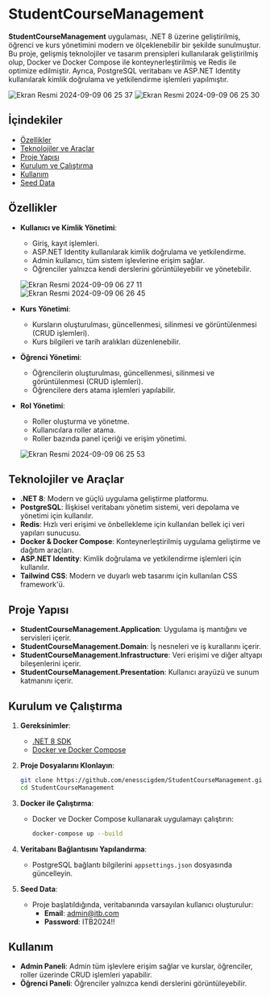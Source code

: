 # StudentCourseManagement

**StudentCourseManagement** uygulaması, .NET 8 üzerine geliştirilmiş, öğrenci ve kurs yönetimini modern ve ölçeklenebilir bir şekilde sunulmuştur. Bu proje, gelişmiş teknolojiler ve tasarım prensipleri kullanılarak geliştirilmiş olup, Docker ve Docker Compose ile konteynerleştirilmiş ve Redis ile optimize edilmiştir. Ayrıca, PostgreSQL veritabanı ve ASP.NET Identity kullanılarak kimlik doğrulama ve yetkilendirme işlemleri yapılmıştır.

![Ekran Resmi 2024-09-09 06 25 37](https://github.com/user-attachments/assets/305e72f5-c34d-46a1-beeb-fc217d4d082d)
![Ekran Resmi 2024-09-09 06 25 30](https://github.com/user-attachments/assets/2715966c-21f9-431c-956a-9efdcb1d65ac)

## İçindekiler

- [Özellikler](#özellikler)
- [Teknolojiler ve Araçlar](#teknolojiler-ve-araçlar)
- [Proje Yapısı](#proje-yapısı)
- [Kurulum ve Çalıştırma](#kurulum-ve-çalıştırma)
- [Kullanım](#kullanım)
- [Seed Data](#seed-data)

## Özellikler

- **Kullanıcı ve Kimlik Yönetimi**:
  - Giriş, kayıt işlemleri.
  - ASP.NET Identity kullanılarak kimlik doğrulama ve yetkilendirme.
  - Admin kullanıcı, tüm sistem işlevlerine erişim sağlar.
  - Öğrenciler yalnızca kendi derslerini görüntüleyebilir ve yönetebilir.

  ![Ekran Resmi 2024-09-09 06 27 11](https://github.com/user-attachments/assets/7aeaeb8d-9c07-4b49-9f26-078129bd3b0f)
  ![Ekran Resmi 2024-09-09 06 26 45](https://github.com/user-attachments/assets/c66d5576-abda-48d3-b83a-b52a5385578d)

- **Kurs Yönetimi**:
  - Kursların oluşturulması, güncellenmesi, silinmesi ve görüntülenmesi (CRUD işlemleri).
  - Kurs bilgileri ve tarih aralıkları düzenlenebilir.

- **Öğrenci Yönetimi**:
  - Öğrencilerin oluşturulması, güncellenmesi, silinmesi ve görüntülenmesi (CRUD işlemleri).
  - Öğrencilere ders atama işlemleri yapılabilir.

- **Rol Yönetimi**:
  - Roller oluşturma ve yönetme.
  - Kullanıcılara roller atama.
  - Roller bazında panel içeriği ve erişim yönetimi.

  ![Ekran Resmi 2024-09-09 06 25 53](https://github.com/user-attachments/assets/77f3c175-7b9a-4589-84be-e04b0801f1a3)

## Teknolojiler ve Araçlar

- **.NET 8**: Modern ve güçlü uygulama geliştirme platformu.
- **PostgreSQL**: İlişkisel veritabanı yönetim sistemi, veri depolama ve yönetimi için kullanılır.
- **Redis**: Hızlı veri erişimi ve önbellekleme için kullanılan bellek içi veri yapıları sunucusu.
- **Docker & Docker Compose**: Konteynerleştirilmiş uygulama geliştirme ve dağıtım araçları.
- **ASP.NET Identity**: Kimlik doğrulama ve yetkilendirme işlemleri için kullanılır.
- **Tailwind CSS**: Modern ve duyarlı web tasarımı için kullanılan CSS framework'ü.

## Proje Yapısı

- **StudentCourseManagement.Application**: Uygulama iş mantığını ve servisleri içerir.
- **StudentCourseManagement.Domain**: İş nesneleri ve iş kurallarını içerir.
- **StudentCourseManagement.Infrastructure**: Veri erişimi ve diğer altyapı bileşenlerini içerir.
- **StudentCourseManagement.Presentation**: Kullanıcı arayüzü ve sunum katmanını içerir.

## Kurulum ve Çalıştırma

1. **Gereksinimler**:
   - [.NET 8 SDK](https://dotnet.microsoft.com/download)
   - [Docker ve Docker Compose](https://docs.docker.com/get-docker/)

2. **Proje Dosyalarını Klonlayın**:
   ```bash
   git clone https://github.com/enesscigdem/StudentCourseManagement.git
   cd StudentCourseManagement
   ```

3. **Docker ile Çalıştırma**:
   - Docker ve Docker Compose kullanarak uygulamayı çalıştırın:
     ```bash
     docker-compose up --build
     ```

4. **Veritabanı Bağlantısını Yapılandırma**:
   - PostgreSQL bağlantı bilgilerini `appsettings.json` dosyasında güncelleyin.

5. **Seed Data**:
   - Proje başlatıldığında, veritabanında varsayılan kullanıcı oluşturulur:
     - **Email**: admin@itb.com
     - **Password**: ITB2024!!

## Kullanım

- **Admin Paneli**: Admin tüm işlevlere erişim sağlar ve kurslar, öğrenciler, roller üzerinde CRUD işlemleri yapabilir.
- **Öğrenci Paneli**: Öğrenciler yalnızca kendi derslerini görüntüleyebilir.
